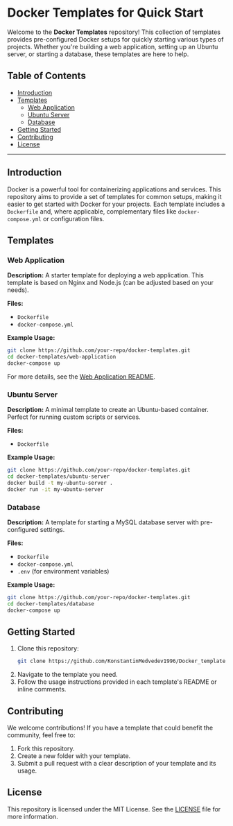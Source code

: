 # Docker Templates for Quick Start

Welcome to the **Docker Templates** repository! This collection of templates provides pre-configured Docker setups for quickly starting various types of projects. Whether you're building a web application, setting up an Ubuntu server, or starting a database, these templates are here to help.

## Table of Contents

- [Introduction](#introduction)
- [Templates](#templates)
  - [Web Application](#web-application)
  - [Ubuntu Server](#ubuntu-server)
  - [Database](#database)
- [Getting Started](#getting-started)
- [Contributing](#contributing)
- [License](#license)

---

## Introduction

Docker is a powerful tool for containerizing applications and services. This repository aims to provide a set of templates for common setups, making it easier to get started with Docker for your projects. Each template includes a `Dockerfile` and, where applicable, complementary files like `docker-compose.yml` or configuration files.

## Templates

### Web Application

**Description:**
A starter template for deploying a web application. This template is based on Nginx and Node.js (can be adjusted based on your needs).

**Files:**
- `Dockerfile`
- `docker-compose.yml`

**Example Usage:**
```bash
git clone https://github.com/your-repo/docker-templates.git
cd docker-templates/web-application
docker-compose up
```
For more details, see the [Web Application README](web-applications/README.MD).

### Ubuntu Server

**Description:**
A minimal template to create an Ubuntu-based container. Perfect for running custom scripts or services.

**Files:**
- `Dockerfile`

**Example Usage:**
```bash
git clone https://github.com/your-repo/docker-templates.git
cd docker-templates/ubuntu-server
docker build -t my-ubuntu-server .
docker run -it my-ubuntu-server
```

### Database

**Description:**
A template for starting a MySQL database server with pre-configured settings.

**Files:**
- `Dockerfile`
- `docker-compose.yml`
- `.env` (for environment variables)

**Example Usage:**
```bash
git clone https://github.com/your-repo/docker-templates.git
cd docker-templates/database
docker-compose up
```

## Getting Started

1. Clone this repository:
   ```bash
   git clone https://github.com/KonstantinMedvedev1996/Docker_templates.git
   ```
2. Navigate to the template you need.
3. Follow the usage instructions provided in each template's README or inline comments.

## Contributing

We welcome contributions! If you have a template that could benefit the community, feel free to:

1. Fork this repository.
2. Create a new folder with your template.
3. Submit a pull request with a clear description of your template and its usage.

## License

This repository is licensed under the MIT License. See the [LICENSE](LICENSE) file for more information.
